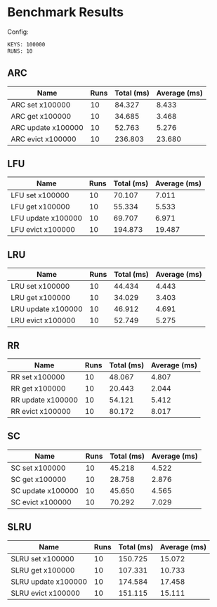 # Benchmark Results

Config:
```bash
KEYS: 100000
RUNS: 10
```
## ARC
|Name|Runs|Total (ms)|Average (ms)|
|---|---|---|---|
|ARC set x100000|10|84.327|8.433|
|ARC get x100000|10|34.685|3.468|
|ARC update x100000|10|52.763|5.276|
|ARC evict x100000|10|236.803|23.680|

## LFU
|Name|Runs|Total (ms)|Average (ms)|
|---|---|---|---|
|LFU set x100000|10|70.107|7.011|
|LFU get x100000|10|55.334|5.533|
|LFU update x100000|10|69.707|6.971|
|LFU evict x100000|10|194.873|19.487|

## LRU
|Name|Runs|Total (ms)|Average (ms)|
|---|---|---|---|
|LRU set x100000|10|44.434|4.443|
|LRU get x100000|10|34.029|3.403|
|LRU update x100000|10|46.912|4.691|
|LRU evict x100000|10|52.749|5.275|

## RR
|Name|Runs|Total (ms)|Average (ms)|
|---|---|---|---|
|RR set x100000|10|48.067|4.807|
|RR get x100000|10|20.443|2.044|
|RR update x100000|10|54.121|5.412|
|RR evict x100000|10|80.172|8.017|

## SC
|Name|Runs|Total (ms)|Average (ms)|
|---|---|---|---|
|SC set x100000|10|45.218|4.522|
|SC get x100000|10|28.758|2.876|
|SC update x100000|10|45.650|4.565|
|SC evict x100000|10|70.292|7.029|

## SLRU
|Name|Runs|Total (ms)|Average (ms)|
|---|---|---|---|
|SLRU set x100000|10|150.725|15.072|
|SLRU get x100000|10|107.331|10.733|
|SLRU update x100000|10|174.584|17.458|
|SLRU evict x100000|10|151.115|15.111|
